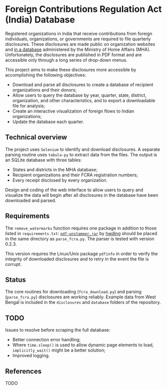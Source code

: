 # Foreign Contributions Regulation Act (India) Database

Registered organizations in India that receive contributions from foreign individuals, organizations, or governments are required to file quarterly disclosures. These disclosures are made public on organization websites and [in a database](https://fcraonline.nic.in/fc_qtrfrm_report.aspx) administered by the Ministry of Home Affairs (MHA). Unfortunately, the disclosures are published in PDF format and are accessible only through a long series of drop-down menus.

This project aims to make these disclosures more accessible by accomplishing the following objectives:
* Download and parse all disclosures to create a database of recipient organizations and their donors;
* Allow users to query the database by year, quarter, state, district, organization, and other characteristics, and to export a downloadable file for analysis;
* Create an interactive visualization of foreign flows to Indian organizations;
* Update the database each quarter.

## Technical overview

The project uses `Selenium` to identify and download disclosures. A separate parsing routine uses `tabula-py` to extract data from the files. The output is an SQLite database with three tables:
* States and districts in the MHA database;
* Recipient organizations and their FCRA registration numbers;
* Every receipt disclosed by every organization.

Design and coding of the web interface to allow users to query and visualize the data will begin after all disclosures in the database have been downloaded and parsed.

## Requirements

The `remove_watermarks` function requires one package in addition to those listed in `requirements.txt`: [`pdf-unstamper.jar`](https://github.com/hwding/pdf-unstamper/releases) by [hwding](https://github.com/hwding) should be placed in the same directory as `parse_fcra.py`. The parser is tested with version 0.2.3.

This version requires the Linux/Unix package `pdfinfo` in order to verify the integrity of downloaded disclosures and to retry in the event the file is corrupt.

## Status

The core routines for downloading (`fcra_download.py`) and parsing (`parse_fcra.py`) disclosures are working reliably. Example data from West Bengal is included in the `disclosures` and `database` folders of the repository.

## TODO
Issues to resolve before scraping the full database:
* Better connection error handling;
* Where `time.sleep()` is used to allow dynamic page elements to load, `implicitly_wait()` might be a better solution;
* Improved logging.

## References

TODO

